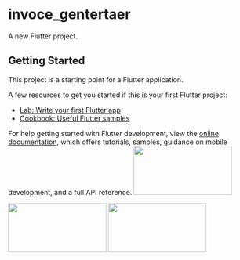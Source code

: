 # invoce_gentertaer

A new Flutter project.

## Getting Started

This project is a starting point for a Flutter application.

A few resources to get you started if this is your first Flutter project:

- [Lab: Write your first Flutter app](https://docs.flutter.dev/get-started/codelab)
- [Cookbook: Useful Flutter samples](https://docs.flutter.dev/cookbook)

For help getting started with Flutter development, view the
[online documentation](https://docs.flutter.dev/), which offers tutorials,
samples, guidance on mobile development, and a full API reference.
<img src="https://user-images.githubusercontent.com/120080979/234462855-4e0ed5d3-e50d-440b-b9b6-798d4ab438c6.jpg" width="200" height="100">


<img src="https://user-images.githubusercontent.com/120080979/234462914-31754476-2b27-49b9-991a-92c1736f98d1.jpg" width="200" height="100">


<img src="https://user-images.githubusercontent.com/120080979/234462972-a39a4f1b-aa66-45eb-a5de-e3e23a8e04b9.jpg" width="200" height="100">

